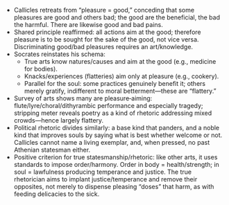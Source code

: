 - Callicles retreats from “pleasure = good,” conceding that some pleasures are good and others bad; the good are the beneficial, the bad the harmful. There are likewise good and bad pains.
- Shared principle reaffirmed: all actions aim at the good; therefore pleasure is to be sought for the sake of the good, not vice versa. Discriminating good/bad pleasures requires an art/knowledge.
- Socrates reinstates his schema: 
  - True arts know natures/causes and aim at the good (e.g., medicine for bodies).
  - Knacks/experiences (flatteries) aim only at pleasure (e.g., cookery).
  - Parallel for the soul: some practices genuinely benefit it; others merely gratify, indifferent to moral betterment—these are “flattery.”
- Survey of arts shows many are pleasure‑aiming: flute/lyre/choral/dithyrambic performance and especially tragedy; stripping meter reveals poetry as a kind of rhetoric addressing mixed crowds—hence largely flattery.
- Political rhetoric divides similarly: a base kind that panders, and a noble kind that improves souls by saying what is best whether welcome or not. Callicles cannot name a living exemplar, and, when pressed, no past Athenian statesman either.
- Positive criterion for true statesmanship/rhetoric: like other arts, it uses standards to impose order/harmony. Order in body = health/strength; in soul = lawfulness producing temperance and justice. The true rhetorician aims to implant justice/temperance and remove their opposites, not merely to dispense pleasing “doses” that harm, as with feeding delicacies to the sick.